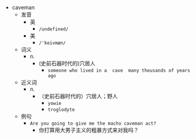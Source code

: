 - caveman
  - 发音
    - 英
      - `/undefined/`
    - 美
      - `/'keivmæn/`
  - 词义
    - n.
      - (史前石器时代的)穴居人
        - `someone who lived in a  cave  many thousands of years ago`
  - 近义词
    - n.
      - （史前石器时代的）穴居人；野人
        - `yowie`
        - `troglodyte`
  - 例句
    - `Are you going to give me the macho caveman act?`
      - 你打算用大男子主义的粗暴方式来对我吗？

